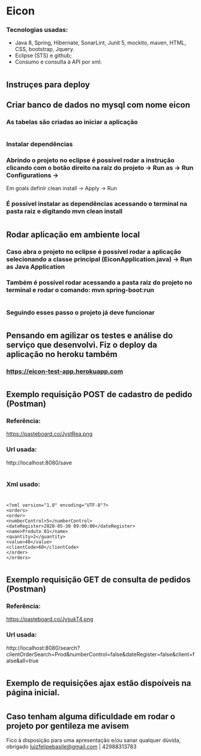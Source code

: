 # Eicon

### Tecnologias usadas:
- Java 8, Spring, Hibernate,  SonarLint, Junit 5, mockito, maven,  HTML, CSS, bootstrap, Jquery.
- Eclipse (STS) e github;
- Consumo e consulta à API por xml.
#
## Instruçes para deploy
## Criar banco de dados no mysql com nome eicon
### As tabelas são criadas ao iniciar a aplicação
#
### Instalar dependências
### Abrindo o projeto no eclipse é possível rodar a instrução clicando com o botão direito na raiz do projeto -> Run as -> Run Configurations -> 
Em goals definir clean install -> Apply -> Run
### É possível instalar as dependências acessando o terminal na pasta raiz e digitando mvn clean install
#
## Rodar aplicação em ambiente local
### Caso abra o projeto no eclipse é possível rodar a aplicação selecionando a classe principal (EiconApplication.java) -> Run as Java Application
### Também é possível rodar acessando a pasta raiz do projeto no terminal e rodar o comando: mvn spring-boot:run
#
### Seguindo esses passo o projeto já deve funcionar
#
## Pensando em agilizar os testes e análise do serviço que desenvolvi. Fiz o deploy da aplicação no heroku também
### https://eicon-test-app.herokuapp.com
#
## Exemplo requisição POST de cadastro de pedido (Postman)
### Referência: 
https://pasteboard.co/JystRea.png
### Url usada: 
http://localhost:8080/save
#
### Xml usado:
#
```
<?xml version="1.0" encoding="UTF-8"?>
<orders>
<order>
<numberControl>5</numberControl>
<dateRegister>2020-05-30 09:00:00</dateRegister>
<name>Produto 01</name>
<quantity>2</quantity>
<value>40</value>
<clientCode>60</clientCode>
</order>
</orders>
```
#
## Exemplo requisição GET de consulta de pedidos (Postman)
### Referência: 
https://pasteboard.co/JysukT4.png
### Url usada: 
http://localhost:8080/search?clientOrderSearch=Prod&numberControl=false&dateRegister=false&client=false&all=true
#
## Exemplo de requisições ajax estão dispoíveis na página inicial.
#
## Caso tenham alguma dificuldade em rodar o projeto por gentileza me avisem
Fico à disposição para uma apresentação e/ou sanar qualquer dúvida, obrigado
luizfelipebasile@gmail.com | 42988313783




